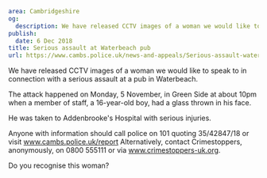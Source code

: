 ```yaml
area: Cambridgeshire
og:
  description: We have released CCTV images of a woman we would like to speak to in connection with a serious assault at a pub in Waterbeach.
publish:
  date: 6 Dec 2018
title: Serious assault at Waterbeach pub
url: https://www.cambs.police.uk/news-and-appeals/Serious-assault-waterbeach-pub
```

We have released CCTV images of a woman we would like to speak to in connection with a serious assault at a pub in Waterbeach.

The attack happened on Monday, 5 November, in Green Side at about 10pm when a member of staff, a 16-year-old boy, had a glass thrown in his face.

He was taken to Addenbrooke's Hospital with serious injuries.

Anyone with information should call police on 101 quoting 35/42847/18 or visit www.cambs.police.uk/report Alternatively, contact Crimestoppers, anonymously, on 0800 555111 or via www.crimestoppers-uk.org.

Do you recognise this woman?
